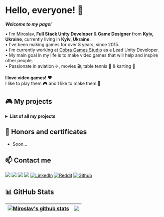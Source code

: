 # Hello, everyone! 👋
<b><i>Welcome to my page!</i></b>

• I'm Miroslav, <b>Full Stack Unity Developer</b> & <b>Game Designer</b> from <b>Kyiv, Ukraine</b>, currently living in <b>Kyiv, Ukraine</b>.<br>
• I've been making games for over 8 years, since 2015.<br>
• I'm currently working at [Cobra Games Studio](https://twitter.com/cobragamesdev) as a Lead Unity Developer.<br>
• My main goal in my life is to make video games that will help and inspire other people.<br>
• Passionate in aviation ✈, movies 🎬, table tennis 🏓 & karting 🏁

<b>I love video games!</b> ❤<br> 
I like to play them 🎮 and I like to make them 🔨<br>

## 🎮 My projects
<details>
  <summary><b>List of all my projects</b></summary>
  
| | Title | Year | Type | Platform | Genre | Status | URL |
| :---: | :--- | :---: | :---: | :---: | :---: | :---: | :---: |
| 🚚 | Tiny Truck Simulator | 2023 | Game | Mobile | Simulator | Commercial | - |
| |
| 🐍 | Car Snake Online | 2022 | Game | Mobile | Hyper Casual | Commercial | - |
| |
| 💾 | Save Gamedev | 2021 | Game | Desktop | Shooter | Personal | - |
| 🚇 | Euro Subway Simulator | 2021 | Game | Mobile | Simulator | Commercial | - |
| 🧪 | Chemistry AR | 2021 | App | Mobile | AR | Personal | - |
| |
| 🐟 | Clean a Fish | 2020 | Game | Mobile | Simulator | Freelance | - |
| 📚 | English for Kids VR | 2020 | Game | Mobile | VR | Freelance | - |
| 📱 | Overda Mobile | 2020 | App | Mobile | Tools | Commercial | - |
| |
| 🌎 | Liquid Galaxy AR | 2019 | App | Mobile | AR | Personal | - |
| 🚀 | Way to space | 2019 | Game | Mobile | Simulator | Personal | - |
| |
| 💵 | Business Clicker: Evolution | 2018 | Game | Mobile | Clicker | Commercial | - |
| 🛡 | Clash of Towns | 2018 | Game | Mobile | Tower Defence | Personal | - |
| 📷 | Dollar AR | 2018 | App | Mobile | AR | Personal | - |
| 🍀 | Biology AR | 2018 | App | Mobile | AR | Personal | - |
| |
| 💵 | Business Clicker: Classic | 2017 | Game | Mobile | Clicker | Commercial | - |
| |
| 🔬 | The Laboratory of «Science Job» | 2016 | Game | Desktop | Platform Game | Personal | - |
| 🔍 | Open World | 2016 | Game | Desktop | Exploration | Personal | - |
</details>

## 🥇 Honors and certificates
- Soon...

## 📫 Contact me
<a href="mailto:miroslavshard@gmail.com"><img src="https://img.shields.io/badge/Gmail-D14836?&style=for-the-badge&logo=gmail&logoColor=white"></a> <a href="https://t.me/miroslavshard"><img src="https://img.shields.io/badge/Telegram-2CA5E0?style=for-the-badge&logo=telegram&logoColor=white"></a> <a href="https://www.instagram.com/miroslavshard/"><img src="https://img.shields.io/badge/instagram-%23E4405F.svg?&style=for-the-badge&logo=instagram&logoColor=white"></a> <a href="https://www.twitter.com/miroslavshard"><img src="https://img.shields.io/badge/twitter-%231DA1F2.svg?&style=for-the-badge&logo=twitter&logoColor=white"></a> <a href="https://linkedin.com/in/miroslavshard" target="_blank"><img alt="LinkedIn" src="https://img.shields.io/badge/LinkedIn-0077B5?&style=for-the-badge&logo=LinkedIn&logoColor=white"/></a> <a href="https://reddit.com/user/miroslavshard" target="_blank"><img alt="Reddit" src="https://img.shields.io/badge/Reddit-FF4500?&style=for-the-badge&logo=reddit&logoColor=white"/></a> <a href="https://github.com/miroslavshard" target="_blank"><img alt="Github" src="https://img.shields.io/badge/GitHub-%2312100E.svg?&style=for-the-badge&logo=Github&logoColor=white"/></a>

## 📊 GitHub Stats
| <a href="https://github.com/miroslavshard/github-readme-stats"><img align="center" src="https://github-readme-stats.vercel.app/api?username=miroslavshard&show_icons=true&include_all_commits=true&count_private=true&theme=buefy&hide_border=true" alt="Miroslav's github stats" /></a> | <a href="https://github.com/miroslavshard/github-readme-stats"><img align="center" src="https://github-readme-stats.vercel.app/api/top-langs/?username=miroslavshard&layout=compact&theme=buefy&hide_border=true" /></a> |
| ------------- | ------------- |
